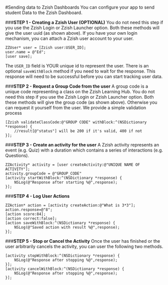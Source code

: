 #Sending data to Zzish Dashboards
You can configure your app to send student Data to the Zzish Dashboard.
 
###**STEP 1 - Creating a Zzish User (OPTIONAL)**
You do not need this step if you use the Zzish Login or Zzish Launcher option. Both these methods will give the user uuid (as shown above). If you have your own login mechanism, you can attach a Zzish user account to your user.
```
ZZUser* user = [Zzish user:USER_ID];
user.name = @"Ed";
[user save];
```
The `USER_ID` field is YOUR unique id to represent the user. There is an optional `saveWithBlock` method if you need to wait for the response. This response will need to be successful before you can start tracking user data.
 
###**STEP 2 - Request a Group Code from the user**
A group code is a unique code representing a class on the Zzish Learning Hub. You do not need this step if you use the Zzish Login or Zzish Launcher option. Both these methods will give the group code (as shown above). Otherwise you can request it yourself from the user. We provide a simple validation process
```
[Zzish validateClassCode:@"GROUP CODE" withBlock:^(NSDictionary *response) {
    //result[@"status"] will be 200 if it's valid, 400 if not
}];
```
###**STEP 3 - Create an activity for the user**
A Zzish activity represents an event (e.g. Quiz) with a duration which contains a series of interactions (e.g. Questions). 
```
ZZActivity* activity = [user createActivity:@"UNIQUE NAME OF ACTIVITY"];
activity.groupCode = @"GROUP_CODE"
[activity startWithBlock:^(NSDictionary *response) {
    NSLog(@"Response after starting %@",response);
}];
```
###**STEP 4 - Log User Actions**
```
ZZAction* action = [activity createAction:@"What is 3*3"];
action.response=@"8";
[action score:84];
[action correct:false];
[action saveWithBlock:^(NSDictionary *response) {
    NSLog(@"Saved action with result %@",response);
}];
```
###**STEP 5 - Stop or Cancel the Activity**
Once the user has finished or the user arbitrarily cancels the activity, you can user the following two methods.
```
[activity stopWithBlock:^(NSDictionary *response) {
    NSLog(@"Response after stopping %@",response);
}];
[activity cancelWithBlock:^(NSDictionary *response) {
    NSLog(@"Response after stopping %@",response);
}];
```
